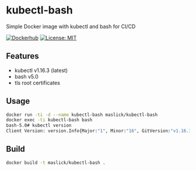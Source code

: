 # kubectl-bash

Simple Docker image with kubectl and bash for CI/CD

[![Dockerhub](https://img.shields.io/badge/image%20size-19.5MB-blue.svg)](https://hub.docker.com/r/maslick/kubectl-bash)
[![License: MIT](https://img.shields.io/badge/License-MIT-green.svg)](https://opensource.org/licenses/MIT)

## Features
* kubectl v1.16.3 (latest)
* bash v5.0
* tls root certificates

## Usage
```zsh
docker run -ti -d --name kubectl-bash maslick/kubectl-bash
docker exec -ti kubectl-bash bash
bash-5.0# kubectl version
Client Version: version.Info{Major:"1", Minor:"16", GitVersion:"v1.16.3", GitCommit:"b3cbbae08ec52a7fc73d334838e18d17e8512749", GitTreeState:"clean", BuildDate:"2019-11-13T11:23:11Z", GoVersion:"go1.12.12", Compiler:"gc", Platform:"linux/amd64"}
```

## Build
```zsh
docker build -t maslick/kubectl-bash .
```
